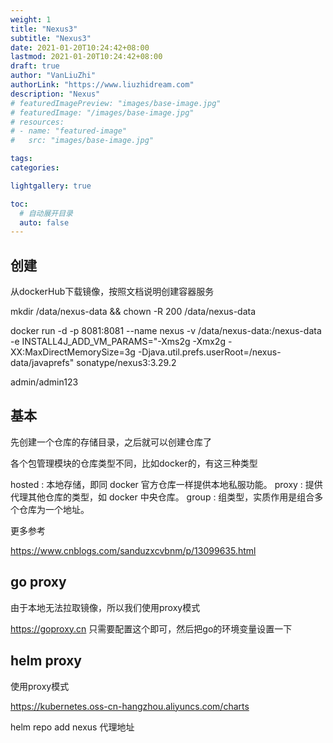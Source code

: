 ```yaml
---
weight: 1
title: "Nexus3"
subtitle: "Nexus3"
date: 2021-01-20T10:24:42+08:00
lastmod: 2021-01-20T10:24:42+08:00
draft: true
author: "VanLiuZhi"
authorLink: "https://www.liuzhidream.com"
description: "Nexus"
# featuredImagePreview: "images/base-image.jpg"
# featuredImage: "/images/base-image.jpg"
# resources:
# - name: "featured-image"
#   src: "images/base-image.jpg"

tags: 
categories: 

lightgallery: true

toc:
  # 自动展开目录
  auto: false
---
```




<!--more-->

## 创建

从dockerHub下载镜像，按照文档说明创建容器服务

mkdir /data/nexus-data && chown -R 200 /data/nexus-data

docker run -d -p 8081:8081 --name nexus -v /data/nexus-data:/nexus-data -e INSTALL4J_ADD_VM_PARAMS="-Xms2g -Xmx2g -XX:MaxDirectMemorySize=3g -Djava.util.prefs.userRoot=/nexus-data/javaprefs" sonatype/nexus3:3.29.2

admin/admin123

## 基本

先创建一个仓库的存储目录，之后就可以创建仓库了

各个包管理模块的仓库类型不同，比如docker的，有这三种类型

hosted : 本地存储，即同 docker 官方仓库一样提供本地私服功能。
proxy : 提供代理其他仓库的类型，如 docker 中央仓库。
group : 组类型，实质作用是组合多个仓库为一个地址。

更多参考

https://www.cnblogs.com/sanduzxcvbnm/p/13099635.html

## go proxy

由于本地无法拉取镜像，所以我们使用proxy模式

https://goproxy.cn  只需要配置这个即可，然后把go的环境变量设置一下

## helm proxy

使用proxy模式

https://kubernetes.oss-cn-hangzhou.aliyuncs.com/charts

helm repo add nexus 代理地址
